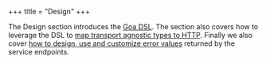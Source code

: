 +++ title = "Design" +++

The Design section introduces the [Goa DSL](overview). The section also covers how to leverage the DSL to <a href="http_mapping">map transport agnostic types to HTTP<a>. Finally we also cover
<a href="handling_errors">how to design, use and customize error values</a>
returned by the service endpoints.</p>